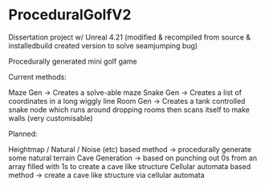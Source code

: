 # ProceduralGolfV2
Dissertation project w/ Unreal 4.21 (modified & recompiled from source & installedbuild created version to solve seamjumping bug)

Procedurally generated mini golf game

Current methods:

Maze Gen -> Creates a solve-able maze
Snake Gen -> Creates a list of coordinates in a long wiggly line
Room Gen -> Creates a tank controlled snake node which runs around dropping rooms then scans itself to make walls (very customisable)

Planned:

Heightmap / Natural / Noise (etc) based method -> procedurally generate some natural terrain
Cave Generation -> based on punching out 0s from an array filled with 1s to create a cave like structure
Cellular automata based method -> create a cave like structure via cellular automata
